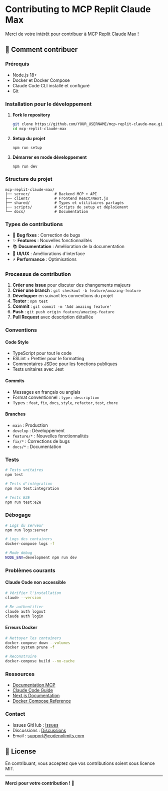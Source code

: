 # Contributing to MCP Replit Claude Max

Merci de votre intérêt pour contribuer à MCP Replit Claude Max ! 

## 🚀 Comment contribuer

### Prérequis
- Node.js 18+
- Docker et Docker Compose
- Claude Code CLI installé et configuré
- Git

### Installation pour le développement

1. **Fork le repository**
   ```bash
   git clone https://github.com/YOUR_USERNAME/mcp-replit-claude-max.git
   cd mcp-replit-claude-max
   ```

2. **Setup du projet**
   ```bash
   npm run setup
   ```

3. **Démarrer en mode développement**
   ```bash
   npm run dev
   ```

### Structure du projet

```
mcp-replit-claude-max/
├── server/           # Backend MCP + API
├── client/           # Frontend React/Next.js
├── shared/           # Types et utilitaires partagés
├── scripts/          # Scripts de setup et déploiement
└── docs/             # Documentation
```

### Types de contributions

- 🐛 **Bug fixes** : Correction de bugs
- ✨ **Features** : Nouvelles fonctionnalités
- 📚 **Documentation** : Amélioration de la documentation
- 🎨 **UI/UX** : Améliorations d'interface
- ⚡ **Performance** : Optimisations

### Processus de contribution

1. **Créer une issue** pour discuter des changements majeurs
2. **Créer une branch** : `git checkout -b feature/amazing-feature`
3. **Développer** en suivant les conventions du projet
4. **Tester** : `npm test`
5. **Commit** : `git commit -m 'Add amazing feature'`
6. **Push** : `git push origin feature/amazing-feature`
7. **Pull Request** avec description détaillée

### Conventions

#### Code Style
- TypeScript pour tout le code
- ESLint + Prettier pour le formatting
- Commentaires JSDoc pour les fonctions publiques
- Tests unitaires avec Jest

#### Commits
- Messages en français ou anglais
- Format conventionnel : `type: description`
- Types : `feat`, `fix`, `docs`, `style`, `refactor`, `test`, `chore`

#### Branches
- `main` : Production
- `develop` : Développement
- `feature/*` : Nouvelles fonctionnalités
- `fix/*` : Corrections de bugs
- `docs/*` : Documentation

### Tests

```bash
# Tests unitaires
npm test

# Tests d'intégration
npm run test:integration

# Tests E2E
npm run test:e2e
```

### Débogage

```bash
# Logs du serveur
npm run logs:server

# Logs des containers
docker-compose logs -f

# Mode debug
NODE_ENV=development npm run dev
```

### Problèmes courants

#### Claude Code non accessible
```bash
# Vérifier l'installation
claude --version

# Re-authentifier
claude auth logout
claude auth login
```

#### Erreurs Docker
```bash
# Nettoyer les containers
docker-compose down --volumes
docker system prune -f

# Reconstruire
docker-compose build --no-cache
```

### Ressources

- [Documentation MCP](https://modelcontextprotocol.io/)
- [Claude Code Guide](https://docs.anthropic.com/claude/docs/claude-code)
- [Next.js Documentation](https://nextjs.org/docs)
- [Docker Compose Reference](https://docs.docker.com/compose/)

### Contact

- Issues GitHub : [Issues](https://github.com/codenolimits/mcp-replit-claude-max/issues)
- Discussions : [Discussions](https://github.com/codenolimits/mcp-replit-claude-max/discussions)
- Email : support@codenolimits.com

## 📄 License

En contribuant, vous acceptez que vos contributions soient sous licence MIT.

---

**Merci pour votre contribution ! 🎉**